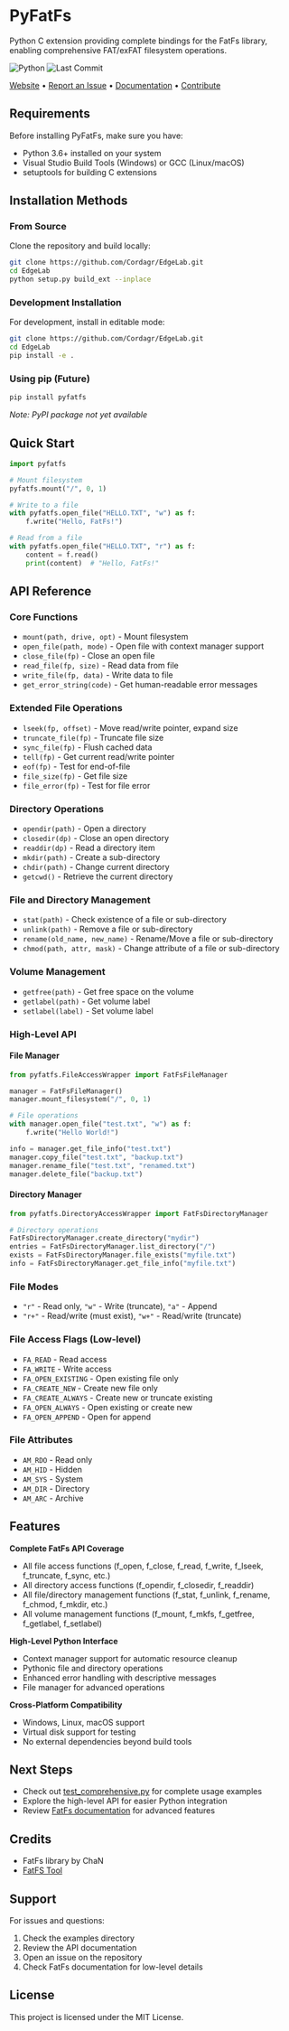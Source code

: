 # PyFatFs

Python C extension providing complete bindings for the FatFs library, enabling comprehensive FAT/exFAT filesystem operations.

![Python](https://img.shields.io/badge/python-3.6%2B-blue?logo=python&logoColor=white)
![Last Commit](https://img.shields.io/github/last-commit/Cordagr/EdgeLab)

[Website](#) • [Report an Issue](#) • [Documentation](https://github.com/Cordagr/EdgeLab/wiki) • [Contribute](#)

## Requirements

Before installing PyFatFs, make sure you have:

- Python 3.6+ installed on your system
- Visual Studio Build Tools (Windows) or GCC (Linux/macOS)
- setuptools for building C extensions

## Installation Methods

### From Source

Clone the repository and build locally:

```bash
git clone https://github.com/Cordagr/EdgeLab.git
cd EdgeLab
python setup.py build_ext --inplace
```

### Development Installation

For development, install in editable mode:

```bash
git clone https://github.com/Cordagr/EdgeLab.git
cd EdgeLab
pip install -e .
```

### Using pip (Future)

```bash
pip install pyfatfs
```

*Note: PyPI package not yet available*

## Quick Start

```python
import pyfatfs

# Mount filesystem 
pyfatfs.mount("/", 0, 1)

# Write to a file
with pyfatfs.open_file("HELLO.TXT", "w") as f:
    f.write("Hello, FatFs!")

# Read from a file
with pyfatfs.open_file("HELLO.TXT", "r") as f:
    content = f.read()
    print(content)  # "Hello, FatFs!"
```

## API Reference

### Core Functions
- `mount(path, drive, opt)` - Mount filesystem
- `open_file(path, mode)` - Open file with context manager support
- `close_file(fp)` - Close an open file
- `read_file(fp, size)` - Read data from file
- `write_file(fp, data)` - Write data to file
- `get_error_string(code)` - Get human-readable error messages

### Extended File Operations
- `lseek(fp, offset)` - Move read/write pointer, expand size
- `truncate_file(fp)` - Truncate file size
- `sync_file(fp)` - Flush cached data
- `tell(fp)` - Get current read/write pointer
- `eof(fp)` - Test for end-of-file
- `file_size(fp)` - Get file size
- `file_error(fp)` - Test for file error

### Directory Operations
- `opendir(path)` - Open a directory
- `closedir(dp)` - Close an open directory
- `readdir(dp)` - Read a directory item
- `mkdir(path)` - Create a sub-directory
- `chdir(path)` - Change current directory
- `getcwd()` - Retrieve the current directory

### File and Directory Management
- `stat(path)` - Check existence of a file or sub-directory
- `unlink(path)` - Remove a file or sub-directory
- `rename(old_name, new_name)` - Rename/Move a file or sub-directory
- `chmod(path, attr, mask)` - Change attribute of a file or sub-directory

### Volume Management
- `getfree(path)` - Get free space on the volume
- `getlabel(path)` - Get volume label
- `setlabel(label)` - Set volume label

### High-Level API

#### File Manager
```python
from pyfatfs.FileAccessWrapper import FatFsFileManager

manager = FatFsFileManager()
manager.mount_filesystem("/", 0, 1)

# File operations
with manager.open_file("test.txt", "w") as f:
    f.write("Hello World!")

info = manager.get_file_info("test.txt")
manager.copy_file("test.txt", "backup.txt")
manager.rename_file("test.txt", "renamed.txt")
manager.delete_file("backup.txt")
```

#### Directory Manager
```python
from pyfatfs.DirectoryAccessWrapper import FatFsDirectoryManager

# Directory operations
FatFsDirectoryManager.create_directory("mydir")
entries = FatFsDirectoryManager.list_directory("/")
exists = FatFsDirectoryManager.file_exists("myfile.txt")
info = FatFsDirectoryManager.get_file_info("myfile.txt")
```

### File Modes
- `"r"` - Read only, `"w"` - Write (truncate), `"a"` - Append
- `"r+"` - Read/write (must exist), `"w+"` - Read/write (truncate)

### File Access Flags (Low-level)
- `FA_READ` - Read access
- `FA_WRITE` - Write access
- `FA_OPEN_EXISTING` - Open existing file only
- `FA_CREATE_NEW` - Create new file only
- `FA_CREATE_ALWAYS` - Create new or truncate existing
- `FA_OPEN_ALWAYS` - Open existing or create new
- `FA_OPEN_APPEND` - Open for append

### File Attributes
- `AM_RDO` - Read only
- `AM_HID` - Hidden
- `AM_SYS` - System
- `AM_DIR` - Directory
- `AM_ARC` - Archive

## Features

 **Complete FatFs API Coverage**
- All file access functions (f_open, f_close, f_read, f_write, f_lseek, f_truncate, f_sync, etc.)
- All directory access functions (f_opendir, f_closedir, f_readdir)
- All file/directory management functions (f_stat, f_unlink, f_rename, f_chmod, f_mkdir, etc.)
- All volume management functions (f_mount, f_mkfs, f_getfree, f_getlabel, f_setlabel)

 **High-Level Python Interface**
- Context manager support for automatic resource cleanup
- Pythonic file and directory operations
- Enhanced error handling with descriptive messages
- File manager for advanced operations

 **Cross-Platform Compatibility**
- Windows, Linux, macOS support
- Virtual disk support for testing
- No external dependencies beyond build tools

## Next Steps

- Check out [test_comprehensive.py](test_comprehensive.py) for complete usage examples
- Explore the high-level API for easier Python integration
- Review [FatFs documentation](http://elm-chan.org/fsw/ff/00index_e.html) for advanced features

## Credits

- FatFs library by ChaN 
- [FatFS Tool](https://elm-chan.org/fsw/ff/)

## Support

For issues and questions:

1. Check the examples directory
2. Review the API documentation
3. Open an issue on the repository
4. Check FatFs documentation for low-level details

## License

This project is licensed under the MIT License.
